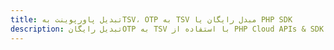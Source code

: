---title: تبدیل پاورپوینت بهTSV، OTP به TSV مبدل رایگان یا PHP SDKdescription: تبدیل رایگانOTP به TSV با استفاده از PHP Cloud APIs & SDK. همچنین اسناد Microsoft PowerPoint را در Cloud ایجاد، ویرایش و رندر کنید.---